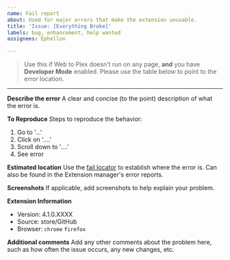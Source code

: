 ```yaml
---
name: Fail report
about: Used for major errors that make the extension unusable.
title: 'Issue: [Everything Broke]'
labels: bug, enhancement, help wanted
assignees: Ephellon

---
```


> Use this if Web to Plex doesn't run on any page, **and** you have **Developer Mode** enabled. Please use the table below to point to the error location.

----

**Describe the error**
A clear and concise (to the point) description of what the error is.

**To Reproduce**
Steps to reproduce the behavior:
1. Go to '...'
2. Click on '....'
3. Scroll down to '....'
4. See error

**Estimated location**
Use the [fail locator](https://github.com/SpaceK33z/web-to-plex/wiki/Fail-Location-(Bug-Creator)) to establish where the error is. Can also be found in the Extension manager's error reports.

**Screenshots**
If applicable, add screenshots to help explain your problem.

**Extension Information**
 - Version: 4.1.0.XXXX
 - Source: store/GitHub
 - Browser: `chrome` `firefox`

**Additional comments**
Add any other comments about the problem here, such as how often the issue occurs, any new changes, etc.
